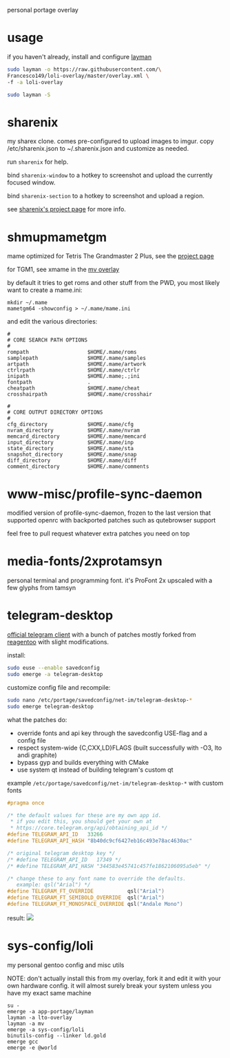 personal portage overlay

# usage
if you haven't already, install and configure
[layman](https://wiki.gentoo.org/wiki/Layman)

```bash
sudo layman -o https://raw.githubusercontent.com/\
Francesco149/loli-overlay/master/overlay.xml \
-f -a loli-overlay

sudo layman -S
```

# sharenix
my sharex clone. comes pre-configured to upload images to imgur.
copy /etc/sharenix.json to ~/.sharenix.json and customize as needed.

run ```sharenix``` for help.

bind ```sharenix-window``` to a hotkey to screenshot and upload
the currently focused window.

bind ```sharenix-section``` to a hotkey to screenshot and upload a region.

see [sharenix's project page](https://github.com/Francesco149/sharenix) for
more info.

# shmupmametgm
mame optimized for Tetris The Grandmaster 2 Plus, see the
[project page](https://github.com/MaryHal/shmupmametgm)

for TGM1, see xmame in the [mv overlay](https://github.com/vaeth/mv-overlay)

by default it tries to get roms and other stuff from the PWD, you most likely
want to create a mame.ini:

```
mkdir ~/.mame
mametgm64 -showconfig > ~/.mame/mame.ini
```

and edit the various directories:

```
#
# CORE SEARCH PATH OPTIONS
#
rompath                   $HOME/.mame/roms
samplepath                $HOME/.mame/samples
artpath                   $HOME/.mame/artwork
ctrlrpath                 $HOME/.mame/ctrlr
inipath                   $HOME/.mame;.;ini
fontpath                  .
cheatpath                 $HOME/.mame/cheat
crosshairpath             $HOME/.mame/crosshair

#
# CORE OUTPUT DIRECTORY OPTIONS
#
cfg_directory             $HOME/.mame/cfg
nvram_directory           $HOME/.mame/nvram
memcard_directory         $HOME/.mame/memcard
input_directory           $HOME/.mame/inp
state_directory           $HOME/.mame/sta
snapshot_directory        $HOME/.mame/snap
diff_directory            $HOME/.mame/diff
comment_directory         $HOME/.mame/comments
```

# www-misc/profile-sync-daemon
modified version of profile-sync-daemon, frozen to the last version that
supported openrc with backported patches such as qutebrowser support

feel free to pull request whatever extra patches you need on top

# media-fonts/2xprotamsyn
personal terminal and programming font. it's ProFont 2x upscaled with a few
glyphs from tamsyn

# telegram-desktop
[official telegram client](https://github.com/telegramdesktop/tdesktop)
with a bunch of patches mostly forked from [reagentoo](
https://data.gpo.zugaina.org/reagentoo/net-im/telegram-desktop/)
with slight modifications.

install:

```bash
sudo euse --enable savedconfig
sudo emerge -a telegram-desktop
```

customize config file and recompile:
```bash
sudo nano /etc/portage/savedconfig/net-im/telegram-desktop-*
sudo emerge telegram-desktop
```

what the patches do:
* override fonts and api key through the savedconfig USE-flag and a
  config file
* respect system-wide {C,CXX,LD}FLAGS (built successfully with -O3, lto andi
  graphite)
* bypass gyp and builds everything with CMake
* use system qt instead of building telegram's custom qt

example ```/etc/portage/savedconfig/net-im/telegram-desktop-*```
with custom fonts

```cpp
#pragma once

/* the default values for these are my own app id.
 * if you edit this, you should get your own at
 * https://core.telegram.org/api/obtaining_api_id */
#define TELEGRAM_API_ID   33266
#define TELEGRAM_API_HASH "8b40dc9cf6427eb16c493e78ac4630ac"

/* original telegram desktop key */
/* #define TELEGRAM_API_ID   17349 */
/* #define TELEGRAM_API_HASH "344583e45741c457fe1862106095a5eb" */

/* change these to any font name to override the defaults.
   example: qsl("Arial") */
#define TELEGRAM_FT_OVERRIDE           qsl("Arial")
#define TELEGRAM_FT_SEMIBOLD_OVERRIDE  qsl("Arial")
#define TELEGRAM_FT_MONOSPACE_OVERRIDE qsl("Andale Mono")
```

result:
![](http://hnng.moe/f/RwZ)

# sys-config/loli
my personal gentoo config and misc utils

NOTE: don't actually install this from my overlay, fork it and edit it with your
own hardware config. it will almost surely break your system unless you have
my exact same machine

```
su -
emerge -a app-portage/layman
layman -a lto-overlay
layman -a mv
emerge -a sys-config/loli
binutils-config --linker ld.gold
emerge gcc
emerge -e @world
```
